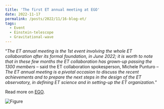 ```yaml
---
title: 'The first ET annual meeting at EGO'
date: 2022-11-17
permalink: /posts/2022/11/16-blog-et/
tags:
  - Event
  - Einstein-telescope
  - Gravitational-wave
---
```


“*The ET annual meeting is the 1st event involving the whole ET collaboration after its formal foundation, in June 2022; it is worth to note that in these few months the ET collaboration has grown-up passing the 1300 members* – said the ET collaboration spokesperson, Michele Punturo – *The ET annual meeting is a pivotal occasion to discuss the recent achievements and to prepare the next steps in the design of the ET observatory, in defining ET science and in setting-up the ET organization.*”

Read more on [EGO](https://www.ego-gw.it/blog/2022/11/16/the-first-et-annual-meeting-at-ego/?fbclid=IwAR0HskBqco-K7xy1xF4QY1RLUw3Mffarqh6nyyuUZqtgvvNZEaTXx8XrgR4).

![Figure](/images/posts/2022-11-16-blog-et.png)
